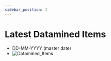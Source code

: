 ```yaml
---
sidebar_position: 2
---
```


# Latest Datamined Items

- DD-MM-YYYY (master date)
- ![Datamined_Items](https://cdn.discordapp.com/attachments/1119544775431966760/1119562846741729330/room.png)